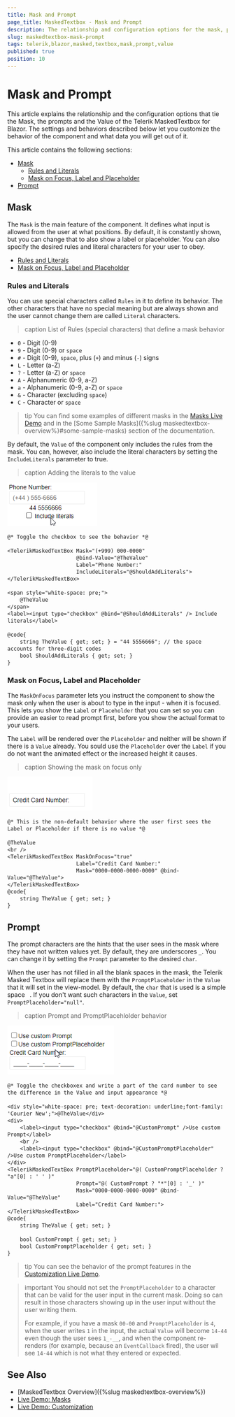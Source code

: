 ```yaml
---
title: Mask and Prompt
page_title: MaskedTextbox - Mask and Prompt
description: The relationship and configuration options for the mask, prompt and value in the Masked Textbox for Blazor.
slug: maskedtextbox-mask-prompt
tags: telerik,blazor,masked,textbox,mask,prompt,value
published: true
position: 10
---
```


# Mask and Prompt

This article explains the relationship and the configuration options that tie the Mask, the prompts and the Value of the Telerik MaskedTextbox for Blazor. The settings and behaviors described below let you customize the behavior of the component and what data you will get out of it.

This article contains the following sections:

* [Mask](#mask)
	* [Rules and Literals](#rules-and-literals)
	* [Mask on Focus, Label and Placeholder](#mask-on-focus-label-and-placeholder)
* [Prompt](#prompt)

## Mask

The `Mask` is the main feature of the component. It defines what input is allowed from the user at what positions. By default, it is constantly shown, but you can change that to also show a label or placeholder. You can also specify the desired rules and literal characters for your user to obey.

* [Rules and Literals](#rules-and-literals)
* [Mask on Focus, Label and Placeholder](#mask-on-focus-label-and-placeholder)

### Rules and Literals

You can use special characters called `Rules` in it to define its behavior. The other characters that have no special meaning but are always shown and the user cannot change them are called `Literal` characters.

>caption List of Rules (special characters) that define a mask behavior

- `0` - Digit (0-9)
- `9` - Digit (0-9) or `space`
- `#` - Digit (0-9), `space`, plus (`+`) and minus (`-`) signs
- `L` - Letter (a-Z)
- `?` - Letter (a-Z) or `space`
- `A` - Alphanumeric (0-9, a-Z)
- `a` - Alphanumeric (0-9, a-Z) or `space`
- `&` - Character (excluding `space`)
- `C` - Character or `space`

>tip You can find some examples of different masks in the [Masks Live Demo](https://demos.telerik.com/blazor-ui/maskedtextbox/masks) and in the [Some Sample Masks]({%slug maskedtextbox-overview%}#some-sample-masks) section of the documentation.

By default, the `Value` of the component only includes the rules from the mask. You can, however, also include the literal characters by setting the `IncludeLiterals` parameter to true.

>caption Adding the literals to the value

![Include Literals behavior](images/include-literals.gif)

````CSHTML
@* Toggle the checkbox to see the behavior *@

<TelerikMaskedTextBox Mask="(+999) 000-0000"
                      @bind-Value="@TheValue"
                      Label="Phone Number:"
                      IncludeLiterals="@ShouldAddLiterals">
</TelerikMaskedTextBox>

<span style="white-space: pre;">
    @TheValue
</span>
<label><input type="checkbox" @bind="@ShouldAddLiterals" /> Include literals</label>

@code{
    string TheValue { get; set; } = "44 5556666"; // the space accounts for three-digit codes
    bool ShouldAddLiterals { get; set; }
}
````

### Mask on Focus, Label and Placeholder

The `MaskOnFocus` parameter lets you instruct the component to show the mask only when the user is about to type in the input - when it is focused. This lets you show the `Label` or `Placeholder` that you can set so you can provide an easier to read prompt first, before you show the actual format to your users.

The `Label` will be rendered over the `Placeholder` and neither will be shown if there is a `Value` already. You sould use the `Placeholder` over the `Label` if you do not want the animated effect or the increased height it causes.

>caption Showing the mask on focus only

![Show mask only when the input is focused](images/show-mask-on-focus-only.gif)

````CSHTML
@* This is the non-default behavior where the user first sees the Label or Placeholder if there is no value *@

@TheValue
<br />
<TelerikMaskedTextBox MaskOnFocus="true"
                      Label="Credit Card Number:"
                      Mask="0000-0000-0000-0000" @bind-Value="@TheValue">
</TelerikMaskedTextBox>
@code{
    string TheValue { get; set; }
}
````


## Prompt

The prompt characters are the hints that the user sees in the mask where they have not written values yet. By default, they are underscores `_`. You can change it by setting the `Prompt` parameter to the desired `char`.

When the user has not filled in all the blank spaces in the mask, the Telerik Masked Textbox will replace them with the `PromptPlaceholder` in the `Value` that it will set in the view-model. By default, the `char` that is used is a simple space ` `. If you don't want such characters in the `Value`, set `PromptPlaceholder="null"`.

>caption Prompt and PromptPlacehlolder behavior

![Prompt and PromptPlaceholder behavior](images/custom-promt-and-promptplaceholder.gif)

````CSHTML
@* Toggle the checkboxex and write a part of the card number to see the difference in the Value and input appearance *@

<div style="white-space: pre; text-decoration: underline;font-family: 'Courier New';">@TheValue</div>
<div>
    <label><input type="checkbox" @bind="@CustomPrompt" />Use custom Prompt</label>
    <br />
    <label><input type="checkbox" @bind="@CustomPromptPlaceholder" />Use custom PromptPlaceholder</label>
</div>
<TelerikMaskedTextBox PromptPlaceholder="@( CustomPromptPlaceholder ? "a"[0] : ' ' )"
                      Prompt="@( CustomPrompt ? "*"[0] : '_' )"
                      Mask="0000-0000-0000-0000" @bind-Value="@TheValue"
                      Label="Credit Card Number:">
</TelerikMaskedTextBox>
@code{
    string TheValue { get; set; } 

    bool CustomPrompt { get; set; }
    bool CustomPromptPlaceholder { get; set; }
}
````

>tip You can see the behavior of the prompt features in the [Customization Live Demo](https://demos.telerik.com/blazor-ui/maskedtextbox/customization).

>important You should not set the `PromptPlaceholder` to a character that can be valid for the user input in the current mask. Doing so can result in those characters showing up in the user input without the user writing them.
>
>For example, if you have a mask `00-00` and `PromptPlaceholder` is `4`, when the user writes `1` in the input, the actual `Value` will become `14-44` even though the user sees `1_-__`, and when the component re-renders (for example, because an `EventCallback` fired), the user wil see `14-44` which is not what they entered or expected.

## See Also

* [MaskedTextbox Overview]({%slug maskedtextbox-overview%})
* [Live Demo: Masks](https://demos.telerik.com/blazor-ui/maskedtextbox/masks)
* [Live Demo: Customization](https://demos.telerik.com/blazor-ui/maskedtextbox/customization)
